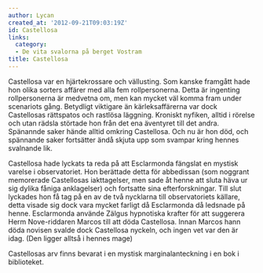 ```yaml
---
author: Lycan
created_at: '2012-09-21T09:03:19Z'
id: Castellosa
links:
  category:
  - De vita svalorna på berget Vostram
title: Castellosa
---
```


Castellosa var en hjärtekrossare och vällusting. Som kanske framgått hade hon olika sorters affärer
med alla fem rollpersonerna. Detta är ingenting rollpersonerna är medvetna om, men kan mycket väl
komma fram under scenariots gång. Betydligt viktigare än kärleksaffärerna var dock Castellosas
rättspatos och rastlösa läggning. Kroniskt nyfiken, alltid i rörelse och utan rädsla störtade hon
från det ena äventyret till det andra. Spänannde saker hände alltid omkring Castellosa. Och nu är
hon död, och spännande saker fortsätter ändå skjuta upp som svampar kring hennes svalnande lik.

Castellosa hade lyckats ta reda på att Esclarmonda fängslat en mystisk varelse i observatoriet. Hon
berättade detta för abbedissan (som noggrant memorerade Castellosas iakttagelser, men sade åt henne
att sluta häva ur sig dylika fåniga anklagelser) och fortsatte sina efterforskningar. Till slut
lyckades hon få tag på en av de två nycklarna till observatoriets källare, detta visade sig dock
vara mycket farligt då Esclarmonda då ledsnade på henne. Esclarmonda använde Zälgus hypnotiska
krafter för att suggerera Herm Nove-riddaren Marcos till att döda Castellosa. Innan Marcos hann döda
novisen svalde dock Castellosa nyckeln, och ingen vet var den är idag. (Den ligger alltså i hennes
mage)

Castellosas arv finns bevarat i en mystisk marginalanteckning i en bok i biblioteket.